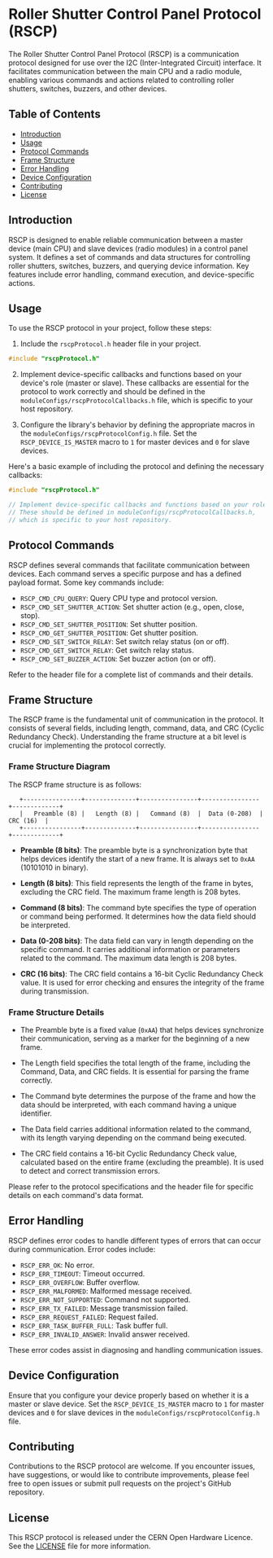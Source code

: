 # Roller Shutter Control Panel Protocol (RSCP)

The Roller Shutter Control Panel Protocol (RSCP) is a communication protocol designed for use over the I2C (Inter-Integrated Circuit) interface. It facilitates communication between the main CPU and a radio module, enabling various commands and actions related to controlling roller shutters, switches, buzzers, and other devices.

## Table of Contents

- [Introduction](#introduction)
- [Usage](#usage)
- [Protocol Commands](#protocol-commands)
- [Frame Structure](#frame-structure)
- [Error Handling](#error-handling)
- [Device Configuration](#device-configuration)
- [Contributing](#contributing)
- [License](#license)

## Introduction

RSCP is designed to enable reliable communication between a master device (main CPU) and slave devices (radio modules) in a control panel system. It defines a set of commands and data structures for controlling roller shutters, switches, buzzers, and querying device information. Key features include error handling, command execution, and device-specific actions.

## Usage

To use the RSCP protocol in your project, follow these steps:

1. Include the `rscpProtocol.h` header file in your project.

```c
#include "rscpProtocol.h"
```

2. Implement device-specific callbacks and functions based on your device's role (master or slave). These callbacks are essential for the protocol to work correctly and should be defined in the `moduleConfigs/rscpProtocolCallbacks.h` file, which is specific to your host repository.

3. Configure the library's behavior by defining the appropriate macros in the `moduleConfigs/rscpProtocolConfig.h` file. Set the `RSCP_DEVICE_IS_MASTER` macro to `1` for master devices and `0` for slave devices.

Here's a basic example of including the protocol and defining the necessary callbacks:

```c
#include "rscpProtocol.h"

// Implement device-specific callbacks and functions based on your role.
// These should be defined in moduleConfigs/rscpProtocolCallbacks.h,
// which is specific to your host repository.
```

## Protocol Commands

RSCP defines several commands that facilitate communication between devices. Each command serves a specific purpose and has a defined payload format. Some key commands include:

- `RSCP_CMD_CPU_QUERY`: Query CPU type and protocol version.
- `RSCP_CMD_SET_SHUTTER_ACTION`: Set shutter action (e.g., open, close, stop).
- `RSCP_CMD_SET_SHUTTER_POSITION`: Set shutter position.
- `RSCP_CMD_GET_SHUTTER_POSITION`: Get shutter position.
- `RSCP_CMD_SET_SWITCH_RELAY`: Set switch relay status (on or off).
- `RSCP_CMD_GET_SWITCH_RELAY`: Get switch relay status.
- `RSCP_CMD_SET_BUZZER_ACTION`: Set buzzer action (on or off).

Refer to the header file for a complete list of commands and their details.

## Frame Structure

The RSCP frame is the fundamental unit of communication in the protocol. It consists of several fields, including length, command, data, and CRC (Cyclic Redundancy Check). Understanding the frame structure at a bit level is crucial for implementing the protocol correctly.

### Frame Structure Diagram

The RSCP frame structure is as follows:

```
   +----------------+--------------+----------------+----------------+-------------+
   |   Preamble (8) |   Length (8) |   Command (8)  |  Data (0-208)  |   CRC (16)  |
   +----------------+--------------+----------------+----------------+-------------+
```

- **Preamble (8 bits)**: The preamble byte is a synchronization byte that helps devices identify the start of a new frame. It is always set to `0xAA` (10101010 in binary).

- **Length (8 bits)**: This field represents the length of the frame in bytes, excluding the CRC field. The maximum frame length is 208 bytes.

- **Command (8 bits)**: The command byte specifies the type of operation or command being performed. It determines how the data field should be interpreted.

- **Data (0-208 bits)**: The data field can vary in length depending on the specific command. It carries additional information or parameters related to the command. The maximum data length is 208 bytes.

- **CRC (16 bits)**: The CRC field contains a 16-bit Cyclic Redundancy Check value. It is used for error checking and ensures the integrity of the frame during transmission.

### Frame Structure Details

- The Preamble byte is a fixed value (`0xAA`) that helps devices synchronize their communication, serving as a marker for the beginning of a new frame.

- The Length field specifies the total length of the frame, including the Command, Data, and CRC fields. It is essential for parsing the frame correctly.

- The Command byte determines the purpose of the frame and how the data should be interpreted, with each command having a unique identifier.

- The Data field carries additional information related to the command, with its length varying depending on the command being executed.

- The CRC field contains a 16-bit Cyclic Redundancy Check value, calculated based on the entire frame (excluding the preamble). It is used to detect and correct transmission errors.

Please refer to the protocol specifications and the header file for specific details on each command's data format.

## Error Handling

RSCP defines error codes to handle different types of errors that can occur during communication. Error codes include:

- `RSCP_ERR_OK`: No error.
- `RSCP_ERR_TIMEOUT`: Timeout occurred.
- `RSCP_ERR_OVERFLOW`: Buffer overflow.
- `RSCP_ERR_MALFORMED`: Malformed message received.
- `RSCP_ERR_NOT_SUPPORTED`: Command not supported.
- `RSCP_ERR_TX_FAILED`: Message transmission failed.
- `RSCP_ERR_REQUEST_FAILED`: Request failed.
- `RSCP_ERR_TASK_BUFFER_FULL`: Task buffer full.
- `RSCP_ERR_INVALID_ANSWER`: Invalid answer received.

These error codes assist in diagnosing and handling communication issues.

## Device Configuration

Ensure that you configure your device properly based on whether it is a master or slave device. Set the `RSCP_DEVICE_IS_MASTER` macro to `1` for master devices and `0` for slave devices in the `moduleConfigs/rscpProtocolConfig.h` file.

## Contributing

Contributions to the RSCP protocol are welcome. If you encounter issues, have suggestions, or would like to contribute improvements, please feel free to open issues or submit pull requests on the project's GitHub repository.

## License

This RSCP protocol is released under the CERN Open Hardware Licence. See the [LICENSE](http://www.ohwr.org/attachments/2388/cern_ohl_v_1_2.txt) file for more information.